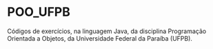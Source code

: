 # POO_UFPB
Códigos de  exercícios, na linguagem Java, da disciplina Programação Orientada a Objetos, da Universidade Federal da Paraíba (UFPB).
